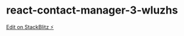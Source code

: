 # react-contact-manager-3-wluzhs

[Edit on StackBlitz ⚡️](https://stackblitz.com/edit/react-contact-manager-3-wluzhs)